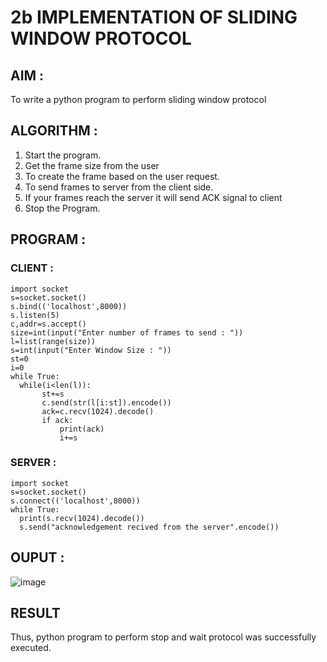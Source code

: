 # 2b IMPLEMENTATION OF SLIDING WINDOW PROTOCOL
## AIM :
To write a python program to perform sliding window protocol

## ALGORITHM :
1. Start the program.
2. Get the frame size from the user
3. To create the frame based on the user request.
4. To send frames to server from the client side.
5. If your frames reach the server it will send ACK signal to client
6. Stop the Program.
## PROGRAM :
### CLIENT :
```
import socket
s=socket.socket()
s.bind(('localhost',8000))
s.listen(5)
c,addr=s.accept()
size=int(input("Enter number of frames to send : "))
l=list(range(size))
s=int(input("Enter Window Size : "))
st=0
i=0
while True:
  while(i<len(l)):
       st+=s
       c.send(str(l[i:st]).encode())
       ack=c.recv(1024).decode()
       if ack:
           print(ack)
           i+=s
```
### SERVER :
```
import socket
s=socket.socket()
s.connect(('localhost',8000))
while True: 
  print(s.recv(1024).decode())
  s.send("acknowledgement recived from the server".encode())
```

## OUPUT :

![image](https://github.com/user-attachments/assets/b9e03f94-76cb-4dc5-ad31-a18ccdf69217)

## RESULT
Thus, python program to perform stop and wait protocol was successfully executed.

